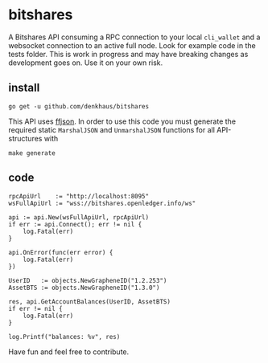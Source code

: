 # bitshares

A Bitshares API consuming a RPC connection to your local `cli_wallet` and  a websocket connection to an active full node. Look for example code in the tests folder. This is work in progress and may have breaking changes as development goes on. Use it on your own risk. 


## install
```
go get -u github.com/denkhaus/bitshares
```

This API uses [ffjson](https://github.com/pquerna/ffjson). In order to use this code you must generate the required static `MarshalJSON` and `UnmarshalJSON` functions for all API-structures with

```
make generate
```
## code
```
rpcApiUrl    := "http://localhost:8095"
wsFullApiUrl := "wss://bitshares.openledger.info/ws"

api := api.New(wsFullApiUrl, rpcApiUrl)
if err := api.Connect(); err != nil {
	log.Fatal(err)
}

api.OnError(func(err error) {
	log.Fatal(err)
})

UserID   := objects.NewGrapheneID("1.2.253") 
AssetBTS := objects.NewGrapheneID("1.3.0") 

res, api.GetAccountBalances(UserID, AssetBTS)
if err != nil {
	log.Fatal(err)
}

log.Printf("balances: %v", res)

```


Have fun and feel free to contribute.